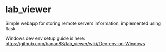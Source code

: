 lab_viewer
==========

Simple webapp for storing remote servers information, implemented using flask.

Windows dev env setup guide is here: https://github.com/banan88/lab_viewer/wiki/Dev-env-on-Windows 
